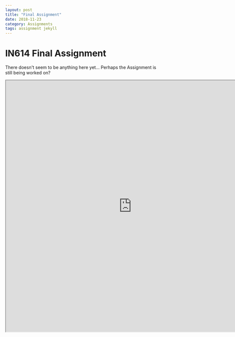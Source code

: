 ```yaml
---
layout: post
title: "Final Assignment"
date: 2018-11-23
category: Assignments
tags: assignment jekyll
---
```

# IN614 Final Assignment

There doesn't seem to be anything here yet... Perhaps the Assignment is still being worked on?

<iframe src="https://kammorne.github.io/assignments/InteractiveMap.html" style="height: 800px; overflow:hidden; width: 800px"></iframe>
